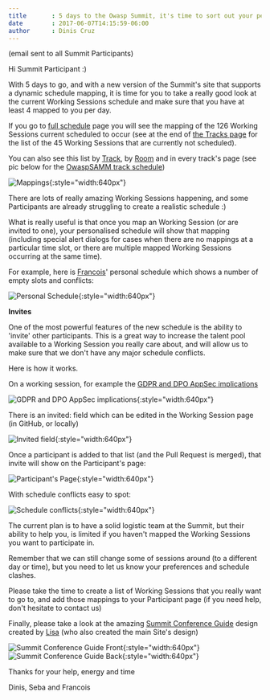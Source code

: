 ```yaml
---
title       : 5 days to the Owasp Summit, it's time to sort out your personalised Summit schedule!
date        : 2017-06-07T14:15:59-06:00
author      : Dinis Cruz
---
```


(email sent to all Summit Participants)

Hi Summit Participant :)

With 5 days to go, and with a new version of the Summit's site that supports a dynamic schedule mapping, it is time for you to take a really good look at the current Working Sessions schedule and make sure that you have at least 4 mapped to you per day.

If you go to [full schedule](https://owaspsummit.org/pages/schedule/) page you will see the mapping of the 126 Working Sessions current scheduled to occur (see at the end of [the Tracks page](https://owaspsummit.org/website/working-sessions.html) for the list of the 45 Working Sessions that are currently not scheduled).

You can also see this list by [Track](https://owaspsummit.org/pages/schedule/by-track/Mon.html), by [Room](https://owaspsummit.org/pages/schedule/by-room/Mon.html) and in every track's page (see pic below for the [OwaspSAMM track schedule](https://owaspsummit.org/Working-Sessions/OwaspSAMM/index.html))

![Mappings](http://3.bp.blogspot.com/-Wdm2imQkdJA/WTepIDIxB4I/AAAAAAAAN9o/Mx2Dzp1hio8emtL0JMuK_y-Irfut36BKwCK4B/s1600/image-796614.png"){:style="width:640px"}

There are lots of really amazing Working Sessions happening, and some Participants are already struggling to create a realistic schedule :)

What is really useful is that once you map an Working Session (or are invited to one), your personalised schedule will show that mapping (including special alert dialogs for cases when there are no mappings at a particular time slot, or there are multiple mapped Working Sessions occurring at the same time).

For example, here is [Francois](https://owaspsummit.org/Participants/ticket-24h-sponsor/Francois-Raynaud.html)' personal schedule which shows a number of empty slots and conflicts:

![Personal Schedule](https://1.bp.blogspot.com/-X8gCswzYATg/WTepJa9OJqI/AAAAAAAAN9w/DD64QcmDe4MwvsxW8t1FykVY1SNKJp0jgCK4B/s640/image-703625.png){:style="width:640px"}

**Invites**

One of the most powerful features of the new schedule is the ability to 'invite' other participants. This is a great way to increase the talent pool available to a Working Session you really care about, and will allow us to make sure that we don't have any major schedule conflicts.

Here is how it works.

On a working session, for example the [GDPR and DPO AppSec implications](https://owaspsummit.org/Working-Sessions/CISO/GDRP-DPO-and-AppSec.html)

![GDPR and DPO AppSec implications](https://2.bp.blogspot.com/-koxPo8EDStc/WTepKisat1I/AAAAAAAAN94/xNKN1VdhMkEJsbshuP_eAdL3Ew05wj8bQCK4B/s640/image-708460.png){:style="width:640px"}

There is an invited: field which can be edited in the Working Session page (in GitHub, or locally)

![Invited field](https://4.bp.blogspot.com/-_p2aZiZUMXI/WTepLiFUaDI/AAAAAAAAN-A/skU69KuIVQUxA08tqCnEynE4ePX4ehG-QCK4B/s640/image-712815.png){:style="width:640px"}

Once a participant is added to that list (and the Pull Request is merged), that invite will show on the Participant's page:

![Participant's Page](https://2.bp.blogspot.com/-el4q_czyiGE/WTepM2B5EWI/AAAAAAAAN-I/8H_bbx9JzxwTbNQym20iDuCsI1vlM8SQACK4B/s640/image-717154.png){:style="width:640px"}

With schedule conflicts easy to spot:

![Schedule conflicts](https://4.bp.blogspot.com/-rfPf_1WADaY/WTepNxFLJeI/AAAAAAAAN-Q/CbptVPHh__cF1NK_KuEGKePuYgNquGCqACK4B/s640/image-721301.png){:style="width:640px"}

The current plan is to have a solid logistic team at the Summit, but their ability to help you, is limited if you haven't mapped the Working Sessions you want to participate in.

Remember that we can still change some of sessions around (to a different day or time), but you need to let us know your preferences and schedule clashes.

Please take the time to create a list of Working Sessions that you really want to go to, and add those mappings to your Participant page (if you need help, don't hesitate to contact us)

Finally, please take a look at the amazing [Summit Conference Guide](https://owaspsummit.org/2017/06/07/Summit-Conference-Guide.html) design created by [Lisa](https://owaspsummit.org/Participants/ticket-24h-sponsor/Lisa-Raynaud.html) (who also created the main Site's design)

![Summit Conference Guide Front](https://1.bp.blogspot.com/-YUARfX7T0HE/WTepO2XscGI/AAAAAAAAN-Y/yNQKv295220EaTfxmXKNIoTNkiz4nHUuACK4B/s640/image-725627.png){:style="width:640px"}
![Summit Conference Guide Back](https://2.bp.blogspot.com/--_DwrACdUUM/WTepQBY0lAI/AAAAAAAAN-g/AY1X1Cys-CY1WE6CRmptQhbucxnthS2ewCK4B/s640/image-730381.png){:style="width:640px"}

Thanks for your help, energy and time

Dinis, Seba and Francois
